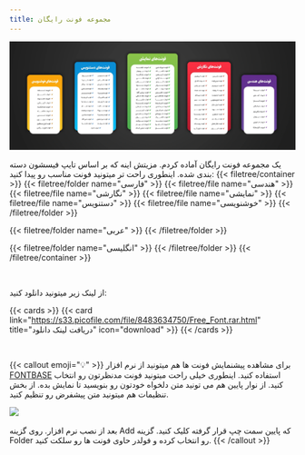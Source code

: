 ```yaml
---
title: مجموعه فونت رایگان
---
```

![](info.webp)

یک مجموعه فونت رایگان آماده کردم. مزیتش اینه که بر اساس تایپ فیسشون دسته بندی شده. اینطوری راحت تر میتونید فونت مناسب رو پیدا کنید:
{{< filetree/container >}}
  {{< filetree/folder name="فارسی" >}}
    {{< filetree/file name="هندسی" >}}
    {{< filetree/file name="نگارشی" >}}
    {{< filetree/file name="نمایشی" >}}
    {{< filetree/file name="دستنویس" >}}
    {{< filetree/file name="خوشنویسی" >}}
  {{< /filetree/folder >}}

  {{< filetree/folder name="عربی" >}}
  {{< /filetree/folder >}}
  
  {{< filetree/folder name="انگلیسی" >}}
  {{< /filetree/folder >}}
{{< /filetree/container >}}

<br>

از لینک زیر میتونید دانلود کنید:

{{< cards >}}
  {{< card link="https://s33.picofile.com/file/8483634750/Free_Font.rar.html" title="دریافت لینک دانلود" icon="download" >}}
{{< /cards >}}


<br>


{{< callout emoji="💡" >}}
برای مشاهده پیشنمایش فونت ها هم میتونید از نرم افزار [FONTBASE](https://fontba.se/) استفاده کنید. اینطوری خیلی راحت میتونید فونت مدنظرتون رو انتخاب کنید. از نوار پایین هم می تونید متن دلخواه خودتون رو بنویسید تا نمایش بده. از بخش تنظیمات هم میتونید متن پیشفرض رو تنظیم کنید.

![](https://fontba.se/images/landing-light.svg)

بعد از نصب نرم افزار. روی گزینه Add که پایین سمت چپ قرار گرفته کلیک کنید. گزینه Folder رو انتخاب کرده و فولدر حاوی فونت ها رو سلکت کنید.
{{< /callout >}}